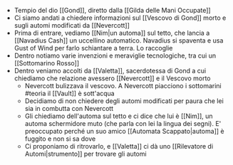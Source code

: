 - Tempio del dio [[Gond]], diretto dalla [[Gilda delle Mani Occupate]]
- Ci siamo andati a chiedere informazioni sul [[Vescovo di Gond]] morto e sugli automi modificati da [[Nevercott]]
- Prima di entrare, vediamo [[Nim|un automa]] sul tetto, che lancia a [[Navadius Cash]] un uccellino automatico. Navadius si spaventa e usa Gust of Wind per farlo schiantare a terra. Lo raccoglie
- Dentro notiamo varie invenzioni e meraviglie tecnologiche, tra cui un [[Sottomarino Rosso]]
- Dentro veniamo accolti da [[Valetta]], sacerdotessa di Gond a cui chiediamo che relazione avessero [[Nevercott]] e il Vescovo morto
	- Nevercott bulizzava il vescovo. A Nevercott piacciono i sottomarini #teoria il [[Vault]] è sott'acqua
	- Decidiamo di non chiedere degli automi modificati per paura che lei sia in combutta con Nevercott
	- Gli chiediamo dell'automa sul tetto e ci dice che lui è [[Nim]], un automa schermidore muto (che parla con lei la lingua dei segni). E' preoccupato perché un suo amico [[Automata Scappato|automa]] è fuggito e non si sa dove
	- Ci proponiamo di ritrovarlo, e [[Valetta]] ci dà uno [[Rilevatore di Automi|strumento]] per trovare gli automi